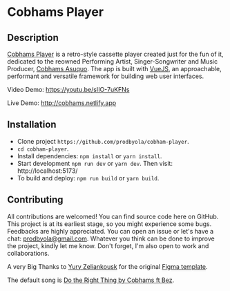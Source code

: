 # Cobhams Player

## Description
[Cobhams Player](http://cobhams.netlify.app) is a retro-style cassette player created just for the fun of it, dedicated to the reowned Performing Artist, Singer-Songwriter and Music Producer, [Cobhams Asuquo](https://twitter.com/cobhamsasuquo). The app is built with [VueJS](https://vuejs.org/guide/introduction.html), an approachable, performant and versatile framework for building web user interfaces.

Video Demo: https://youtu.be/sIIO-7uKFNs

Live Demo: http://cobhams.netlify.app

## Installation
- Clone project `https://github.com/prodbyola/cobham-player`.
- `cd cobham-player`.
- Install dependencies: `npm install` or `yarn install`.
- Start development `npm run dev` or `yarn dev`. Then visit: http://localhost:5173/
- To build and deploy: `npm run build` or `yarn build`.

## Contributing
All contributions are welcomed! You can find source code here on GitHub. This project is at its earliest stage, so you might experience some bugs. Feedbacks are highly appreciated. You can open an issue or let's have a chat: prodbyola@gmail.com. Whatever you think can be done to improve the project, kindly let me know. Don't forget, I'm also open to work and collaborations.

A very Big Thanks to [Yury Zeliankousk](https://www.figma.com/@tank666) for the original [Figma template](https://www.figma.com/community/file/935937278123360532).

The default song is [Do the Right Thing by Cobhams ft Bez](https://music.apple.com/ng/song/do-the-right-thing-feat-bez/980789980).